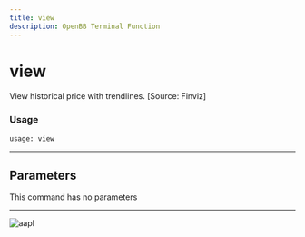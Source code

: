 ```yaml
---
title: view
description: OpenBB Terminal Function
---
```


# view

View historical price with trendlines. [Source: Finviz]

### Usage 
```python
usage: view
```

---
## Parameters

This command has no parameters


---
![aapl](https://user-images.githubusercontent.com/25267873/113757843-02107700-970b-11eb-99ab-eb9b1312547f.png)

